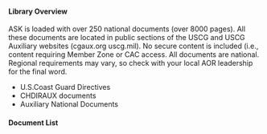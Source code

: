
 #### Library Overview
 ASK is loaded with over 250 national documents (over 8000 pages). All these documents are located in public sections of the USCG and USCG Auxiliary websites (cgaux.org uscg.mil). No secure content is included (i.e., content requiring Member Zone or CAC access. All documents are national. Regional requirements may vary, so check with your local AOR leadership for the final word. 

- U.S.Coast Guard Directives
- CHDIRAUX documents  
- Auxiliary National Documents 

#### Document List